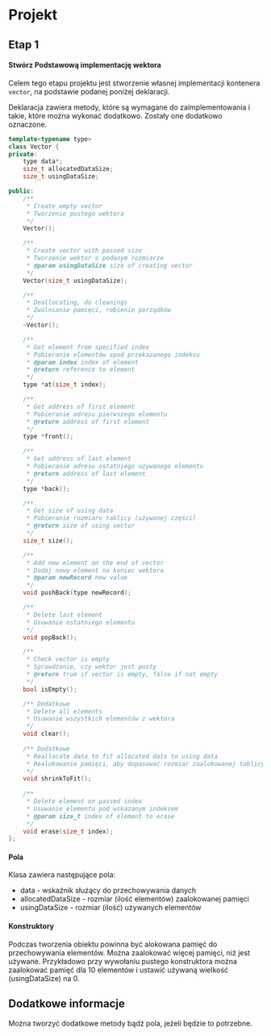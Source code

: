 # Projekt

## Etap 1

#### Stwórz Podstawową implementację wektora

Celem tego etapu projektu jest stworzenie własnej implementacji kontenera `vector`, na podstawie podanej poniżej deklaracji.

Deklaracja zawiera metody, które są wymagane do zaimplementowania i takie, które można wykonać dodatkowo. Zostały one dodatkowo oznaczone.

```c++
template<typename type>
class Vector {
private:
    type data*;
    size_t allocatedDataSize;
    size_t usingDataSize;

public:
    /**
     * Create empty vector
     * Tworzenie pustego wektora
     */
    Vector();

    /**
     * Create vector with passed size
     * Tworzenie wektor o podanym rozmiarze
     * @param usingDataSize size of creating vector
     */
    Vector(size_t usingDataSize);

    /**
     * Deallocating, do cleanings
     * Zwalnianie pamięci, robienie porządków
     */
    ~Vector();

    /**
     * Get element from specified index
     * Pobieranie elementów spod przekazanego indeksu
     * @param index index of element
     * @return reference to element
     */
    type *at(size_t index);

    /**
     * Get address of first element
     * Pobieranie adresu pierwszego elementu
     * @return address of first element
     */
    type *front();

    /**
     * Get address of last element
     * Pobieranie adresu ostatniego używanego elementu
     * @return address of last element
     */
    type *back();

    /**
     * Get size of using data
     * Pobieranie rozmiaru tablicy (używanej części)
     * @return size of using vector
     */
    size_t size();

    /**
     * Add new element on the end of vector
     * Dodaj nowy element na koniec wektora
     * @param newRecord new value
     */
    void pushBack(type newRecord);

    /**
     * Delete last element
     * Usuwanie ostatniego elementu
     */
    void popBack();

    /**
     * Check vector is empty
     * Sprawdzanie, czy wektor jest pusty
     * @return true if vector is empty, false if not empty
     */
    bool isEmpty();

    /** Dodatkowe
     * Delete all elements
     * Usuwanie wszystkich elementów z wektora
     */
    void clear();
    
    /** Dodatkowe
     * Reallocate data to fit allocated data to using data
     * Realokowanie pamięci, aby dopasować rozmiar zaalokowanej tablicy do używanej
     */
    void shrinkToFit();
    
    /**
     * Delete element on passed index
     * Usuwanie elementu pod wskazanym indeksem
     * @param size_t index of element to erase
     */
    void erase(size_t index);
};
```

#### Pola

Klasa zawiera następujące pola:
- data - wskaźnik służący do przechowywania danych
- allocatedDataSize - rozmiar (ilość elementów) zaalokowanej pamięci
- usingDataSize - rozmiar (ilość) używanych elementów

#### Konstruktory

Podczas tworzenia obiektu powinna być alokowana pamięć do przechowywania elementów. Można zaalokować więcej pamięci, niż jest używane. Przykładowo przy wywołaniu pustego konstruktora można zaalokować pamięć dla 10 elementów i ustawić używaną wielkość (usingDataSize) na 0.

## Dodatkowe informacje

Można tworzyć dodatkowe metody bądź pola, jeżeli będzie to potrzebne.



